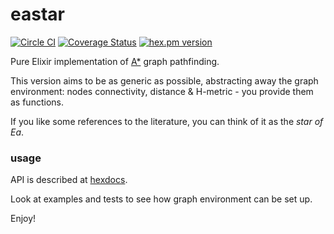 eastar
======

[![Circle CI](https://circleci.com/gh/herenowcoder/eastar.svg?style=shield)](https://circleci.com/gh/herenowcoder/eastar)
[![Coverage Status](https://coveralls.io/repos/github/herenowcoder/eastar/badge.svg?branch=master)](https://coveralls.io/github/herenowcoder/eastar?branch=master)
[![hex.pm version](https://img.shields.io/hexpm/v/eastar.svg)](https://hex.pm/packages/eastar)


Pure Elixir implementation of [A\*] graph pathfinding.

This version aims to be as generic as possible, abstracting away
the graph environment: nodes connectivity, distance & H-metric -
you provide them as functions.

If you like some references to the literature,
you can think of it as the *star of Ea*.

### usage

API is described at [hexdocs](http://hexdocs.pm/eastar/).

Look at examples and tests to see how graph environment can be set up.

Enjoy!

[A\*]:      http://en.wikipedia.org/wiki/A*_search_algorithm
